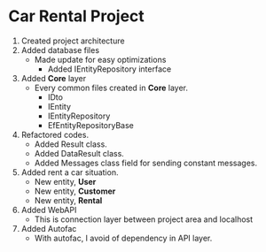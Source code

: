 # Car Rental Project

1. Created project architecture
2. Added database files
    - Made update for easy optimizations
      - Added IEntityRepository interface
3. Added **Core** layer
    - Every common files created in **Core** layer.
      - IDto
      - IEntity
      - IEntityRepository
      - EfEntityRepositoryBase
4. Refactored codes.
    - Added Result class.
    - Added DataResult class.
    - Added Messages class field for sending constant messages.
5. Added rent a car situation.
    - New entity, **User**
    - New entity, **Customer**
    - New entity, **Rental**
6. Added WebAPI
    - This is connection layer between project area and localhost
7. Added Autofac
    - With autofac, I avoid of dependency in API layer.
